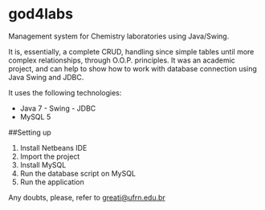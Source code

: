 # god4labs
Management system for Chemistry laboratories using Java/Swing.

It is, essentially, a complete CRUD, handling since simple tables until more complex relationships, through O.O.P. principles. It was an academic project, and can help to show how to work with database connection using Java Swing and JDBC.

It uses the following technologies:
* Java 7 - Swing - JDBC
* MySQL 5

##Setting up
1. Install Netbeans IDE
2. Import the project
3. Install MySQL
4. Run the database script on MySQL
5. Run the application

Any doubts, please, refer to greati@ufrn.edu.br


